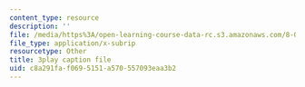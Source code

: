 ```yaml
---
content_type: resource
description: ''
file: /media/https%3A/open-learning-course-data-rc.s3.amazonaws.com/8-04-quantum-physics-i-spring-2016/c8a291faf0695151a570557093eaa3b2_vFZeh8bMx58.vtt
file_type: application/x-subrip
resourcetype: Other
title: 3play caption file
uid: c8a291fa-f069-5151-a570-557093eaa3b2
---
```

